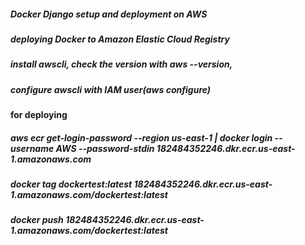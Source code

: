 ##### Docker Django setup and deployment on AWS

##### deploying Docker to Amazon Elastic Cloud Registry
##### install awscli, check the version with aws --version,
##### configure awscli with IAM user(aws configure)

#### for deploying

##### aws ecr get-login-password --region us-east-1 | docker login --username AWS --password-stdin 182484352246.dkr.ecr.us-east-1.amazonaws.com
##### docker tag dockertest:latest 182484352246.dkr.ecr.us-east-1.amazonaws.com/dockertest:latest
##### docker push 182484352246.dkr.ecr.us-east-1.amazonaws.com/dockertest:latest  
